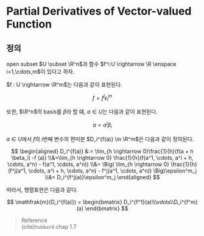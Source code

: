 # Partial Derivatives of Vector-valued Function
## 정의
open subset $U \subset \R^n$과 함수 $f^i:U \rightarrow \R \enspace i=1,\cdots,m$이 있다고 하자.

$f : U \rightarrow \R^m$는 다음과 같이 표현된다.

$$ f = f^i\epsilon^m_i $$

또한, $\R^n$의 basis를 $\beta$라 할 떄, $a \in U$는 다음과 같이 표현된다.

$$ a = a^i\beta_i $$

$a \in U$에서 $f$의 $i$번째 변수의 편미분 $D_i^{f(a)} \in \R^m$은 다음과 같이 정의된다.

$$ \begin{aligned} D_i^{f(a)} &:= \lim_{h \rightarrow 0}\frac{1}{h}(f(a + h \beta_i) -f (a)) \\&=\lim_{h \rightarrow 0} \frac{1}{h}(f(a^1, \cdots, a^i + h, \cdots, a^n) - f(a^1, \cdots, a^n)) \\&= \Big( \lim_{h \rightarrow 0} \frac{1}{h} (f^j(a^1, \cdots, a^i + h, \cdots, a^n) - f^j(a^1, \cdots, a^n)) \Big)\epsilon^m_j \\&= D_i^{f^j(a)}\epsilon^m_j \end{aligned} $$ 

따라서, 행렬표현은 다음과 같다.

$$ \mathfrak{m}(D_i^{f(a)}) = \begin{bmatrix} D_i^{f^1}(a)\\\vdots\\D_i^{f^m}(a) \end{bmatrix} $$

> Reference  
> {cite}`hubbard` chap 1.7